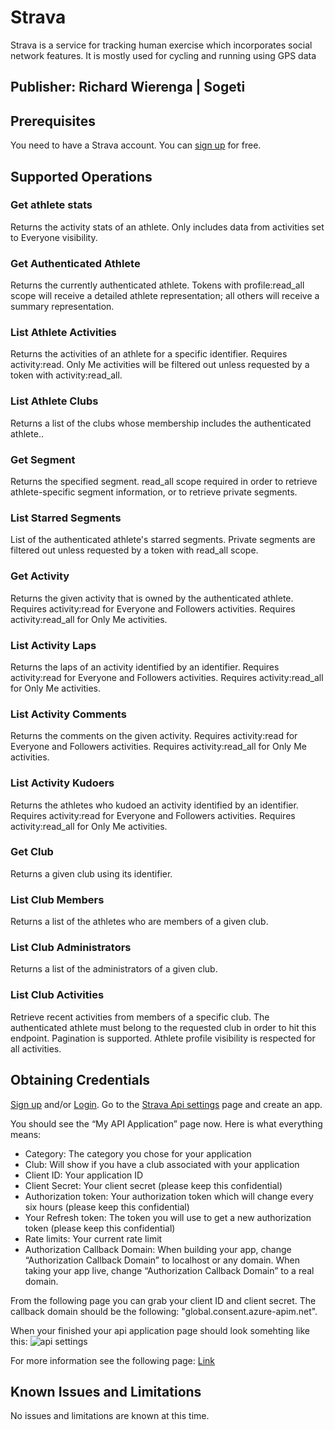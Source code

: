 # Strava

Strava is a service for tracking human exercise which incorporates social network features. It is mostly used for cycling and running using GPS data

## Publisher: Richard Wierenga | Sogeti

## Prerequisites

You need to have a Strava account. You can [sign up](https://www.strava.com/register) for free.

## Supported Operations

### Get athlete stats

Returns the activity stats of an athlete. Only includes data from activities set to Everyone visibility.

### Get Authenticated Athlete

Returns the currently authenticated athlete. Tokens with profile:read_all scope will receive a detailed athlete representation; all others will receive a summary representation.

### List Athlete Activities

Returns the activities of an athlete for a specific identifier. Requires activity:read. Only Me activities will be filtered out unless requested by a token with activity:read_all.

### List Athlete Clubs

Returns a list of the clubs whose membership includes the authenticated athlete..

### Get Segment

Returns the specified segment. read_all scope required in order to retrieve athlete-specific segment information, or to retrieve private segments.

### List Starred Segments

List of the authenticated athlete's starred segments. Private segments are filtered out unless requested by a token with read_all scope.

### Get Activity

Returns the given activity that is owned by the authenticated athlete. Requires activity:read for Everyone and Followers activities. Requires activity:read_all for Only Me activities.

### List Activity Laps

Returns the laps of an activity identified by an identifier. Requires activity:read for Everyone and Followers activities. Requires activity:read_all for Only Me activities.

### List Activity Comments

Returns the comments on the given activity. Requires activity:read for Everyone and Followers activities. Requires activity:read_all for Only Me activities.

### List Activity Kudoers

Returns the athletes who kudoed an activity identified by an identifier. Requires activity:read for Everyone and Followers activities. Requires activity:read_all for Only Me activities.

### Get Club

Returns a given club using its identifier.

### List Club Members

Returns a list of the athletes who are members of a given club.

### List Club Administrators

Returns a list of the administrators of a given club.

### List Club Activities

Retrieve recent activities from members of a specific club. The authenticated athlete must belong to the requested club in order to hit this endpoint. Pagination is supported. Athlete profile visibility is respected for all activities.

## Obtaining Credentials

[Sign up](https://www.strava.com/register) and/or [Login](https://www.strava.com/login).
Go to the [Strava Api settings](https://www.strava.com/settings/api) page and create an app.

You should see the “My API Application” page now. Here is what everything means:

- Category: The category you chose for your application
- Club: Will show if you have a club associated with your application
- Client ID: Your application ID
- Client Secret: Your client secret (please keep this confidential)
- Authorization token: Your authorization token which will change every six hours (please keep this confidential)
- Your Refresh token: The token you will use to get a new authorization token (please keep this confidential)
- Rate limits: Your current rate limit
- Authorization Callback Domain: When building your app, change “Authorization Callback Domain” to localhost or any domain. When taking your app live, change “Authorization Callback Domain” to a real domain.

From the following page you can grab your client ID and client secret. The callback domain should be the following: "global.consent.azure-apim.net".

When your finished your api application page should look somehting like this:
![api settings](https://imgur.com/a/AwaOUu8)

For more information see the following page: [Link](https://developers.strava.com/docs/getting-started/#account)


## Known Issues and Limitations

No issues and limitations are known at this time.
